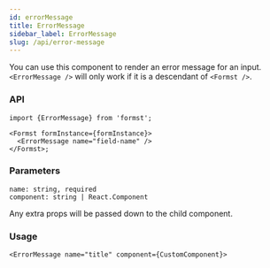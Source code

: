 ```yaml
---
id: errorMessage
title: ErrorMessage
sidebar_label: ErrorMessage
slug: /api/error-message
---
```


You can use this component to render an error message for an input. `<ErrorMessage />` will only work if it is a descendant of `<Formst />`.

### API

```tsx
import {ErrorMessage} from 'formst';

<Formst formInstance={formInstance}>
  <ErrorMessage name="field-name" />
</Formst>;
```

### Parameters

```
name: string, required
component: string | React.Component
```

Any extra props will be passed down to the child component.

### Usage

```
<ErrorMessage name="title" component={CustomComponent}>
```
